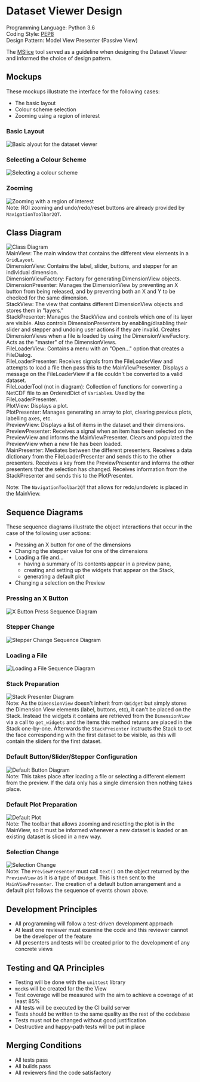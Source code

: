 # Dataset Viewer Design

Programming Language: Python 3.6  
Coding Style: [PEP8](https://github.com/DMSC-Instrument-Data/dataset_viewer/blob/master/.flake8)  
Design Pattern: Model View Presenter (Passive View)

The [MSlice](https://github.com/mantidproject/mslice) tool served as a guideline when designing the Dataset Viewer and informed the choice of design pattern.
## Mockups
These mockups illustrate the interface for the following cases:
* The basic layout
* Colour scheme selection
* Zooming using a region of interest
### Basic Layout
![Basic alyout for the dataset viewer](BasicLayout.png)
### Selecting a Colour Scheme
![Selecting a colour scheme](ColourScheme.png)
### Zooming
![Zooming with a region of interest](Zoom.png)  
Note: ROI zooming and undo/redo/reset buttons are already provided by `NavigationToolbar2QT`.
## Class Diagram
![Class Diagram](ClassDiagram.png)  
MainView: The main window that contains the different view elements in a `GridLayout`.  
DimensionView: Contains the label, slider, buttons, and stepper for an individual dimension.  
DimensionViewFactory: Factory for generating DimensionView objects.  
DimensionPresenter: Manages the DimensionView by preventing an X button from being released, and by preventing both an X and Y to be checked for the same dimension.  
StackView: The view that contains different DimensionView objects and stores them in "layers."  
StackPresenter: Manages the StackView and controls which one of its layer are visible. Also controls DimensionPresenters by enabling/disabling their slider and stepper and undoing user actions if they are invalid.  Creates DimensionViews when a file is loaded by using the DimensionViewFactory. Acts as the "master" of the DimensionViews.  
FileLoaderView: Contains a menu with an "Open..." option that creates a FileDialog.  
FileLoaderPresenter: Receives signals from the FileLoaderView and attempts to load a file then pass this to the MainViewPresenter. Displays a message on the FileLoaderView if a file couldn't be converted to a valid dataset.  
FileLoaderTool (not in diagram): Collection of functions for converting a NetCDF file to an OrderedDict of `Variable`s. Used by the FileLoaderPresenter.  
PlotView: Displays a plot.  
PlotPresenter: Manages generating an array to plot, clearing previous plots, labelling axes, etc.  
PreviewView: Displays a list of items in the dataset and their dimensions.  
PreviewPresenter: Receives a signal when an item has been selected on the PreviewView and informs the MainViewPresenter. Clears and populated the PreviewView when a new file has been loaded.  
MainPresenter: Mediates between the different presenters. Receives a data dictionary from the FileLoaderPresenter and sends this to the other presenters. Receives a key from the PreviewPresenter and informs the other presenters that the selection has changed. Receives information from the StackPresenter and sends this to the PlotPresenter.  
  
Note: The `NavigationToolbar2QT` that allows for redo/undo/etc is placed in the MainView.

## Sequence Diagrams
These sequence diagrams illustrate the object interactions that occur in the case of the following user actions: 
* Pressing an X button for one of the dimensions
* Changing the stepper value for one of the dimensions
* Loading a file and...
    * having a summary of its contents appear in a preview pane,
    * creating and setting up the widgets that appear on the Stack,
    * generating a default plot
* Changing a selection on the Preview
### Pressing an X Button
![X Button Press Sequence Diagram](XButtonPress.png)
### Stepper Change
![Stepper Change Sequence Diagram](StepperChange.png)
### Loading a File 
![Loading a File Sequence Diagram](FileLoad.png)
### Stack Preparation
![Stack Presenter Diagram](LoadDatatoStackPresenter.png)  
Note: As the `DimensionView` doesn't inherit from `QWidget` but simply stores the Dimension View elements (label, buttons, etc), it can't be placed on the Stack. Instead the widgets it contains are retrieved from the `DimensionView` via a call to `get_widgets` and the items this method returns are placed in the Stack one-by-one.
Afterwards the `StackPresenter` instructs the Stack to set the face corresponding with the first dataset to be visible, as this will contain the sliders for the first dataset.
### Default Button/Slider/Stepper Configuration
![Default Button Diagram](DefaultButtons.png)  
Note: This takes place after loading a file or selecting a different element from the preview. If the data only has a single dimension then nothing takes place.
### Default Plot Preparation
![Default Plot](DefaultPlot.png)  
Note: The toolbar that allows zooming and resetting the plot is in the MainView, so it must be informed whenever a new dataset is loaded or an existing dataset is sliced in a new way.
### Selection Change
![Selection Change](SelectionChange.png)  
Note: The `PreviewPresenter` must call `text()` on the object returned by the `PreviewView` as it is a type of `QWidget`. This is then sent to the `MainViewPresenter`. The creation of a default button arrangement and a default plot follows the sequence of events shown above.
## Development Principles
* All programming will follow a test-driven development approach
* At least one reviewer must examine the code and this reviewer cannot be the developer of the feature
* All presenters and tests will be created prior to the development of any concrete views
## Testing and QA Principles
* Testing will be done with the `unittest` library
* `mock`s will be created for the the View
* Test coverage will be measured with the aim to achieve a coverage of at least 85%
* All tests will be executed by the CI build server
* Tests should be written to the same quality as the rest of the codebase
* Tests must not be changed without good justification
* Destructive and happy-path tests will be put in place
## Merging Conditions
* All tests pass
* All builds pass
* All reviewers find the code satisfactory
